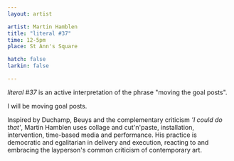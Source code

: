 ```yaml
---
layout: artist

artist: Martin Hamblen
title: "literal #37"
time: 12-5pm
place: St Ann's Square

hatch: false
larkin: false

---
```


*literal #37* is an active interpretation of the phrase "moving the goal posts".   

I will be moving goal posts.    

Inspired by Duchamp, Beuys and the complementary criticism *'I could do that'*, Martin Hamblen uses collage and cut'n'paste, installation, intervention, time-based media and performance. His practice is democratic and egalitarian in delivery and execution, reacting to and embracing the layperson's common criticism of contemporary art. 